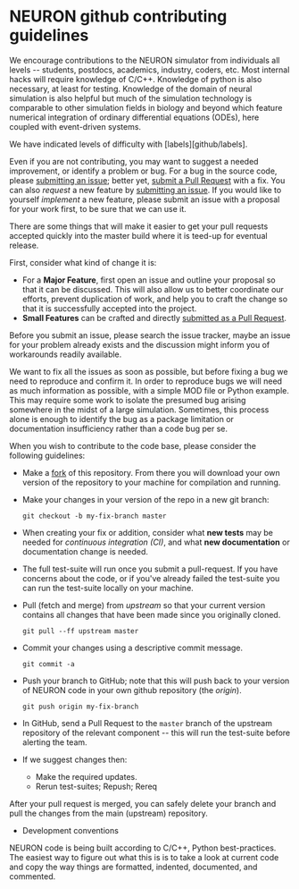 # NEURON github contributing guidelines

We encourage contributions to the NEURON simulator from individuals all levels -- students, postdocs, academics, industry, coders, etc.
Most internal hacks will require knowledge of C/C++. Knowledge of python is also necessary, at least for testing.
Knowledge of the domain of neural simulation is also helpful but much of the simulation technology is comparable to other simulation fields in biology and beyond which
feature numerical integration of ordinary differential equations (ODEs), here coupled with event-driven systems.

We have indicated levels of difficulty with [labels][github/labels].

Even if you are not contributing, you may want to suggest a needed improvement, or identify a problem or bug.
For a bug in the source code, please [submitting an issue](#submit-issue); better yet, [submit a Pull Request](#submit-pr) with a fix.
You can also *request* a new feature by [submitting an issue](#submit-issue).
If you would like to yourself *implement* a new feature, please submit an issue with a proposal for your work first, to be sure that we can use it.

There are some things that will make it easier to get your pull requests accepted quickly into the master build where it is teed-up for eventual release.

First, consider what kind of change it is:

* For a **Major Feature**, first open an issue and outline your proposal so that it can be
discussed. This will also allow us to better coordinate our efforts, prevent duplication of work,
and help you to craft the change so that it is successfully accepted into the project.
* **Small Features** can be crafted and directly [submitted as a Pull Request](#submit-pr).

Before you submit an issue, please search the issue tracker, maybe an issue for your problem already exists and the
discussion might inform you of workarounds readily available.

We want to fix all the issues as soon as possible, but before fixing a bug we need to reproduce and confirm it. In order to reproduce bugs we will need as much information as
possible, with a simple MOD file or Python example. This may require some work to isolate the presumed bug arising somewhere in the midst of a large simulation.
Sometimes, this process alone is enough to identify the bug as a package limitation or documentation insufficiency rather than a code bug per se.

When you wish to contribute to the code base, please consider the following guidelines:

* Make a [fork](https://guides.github.com/activities/forking/) of this repository. From there you will download your own version of the repository to your machine for
compilation and running.
* Make your changes in your version of the repo in a new git branch:

     ```shell
     git checkout -b my-fix-branch master
     ```
* When creating your fix or addition, consider what **new tests** may be needed for *continuous integration (CI)*, and what **new documentation** or documentation change is needed.
* The full test-suite will run once you submit a pull-request. If you have concerns about the code, or if you've already failed the test-suite you can 
run the test-suite locally on your machine.
* Pull (fetch and merge) from *upstream* so that your current version contains all changes that have been made since you originally cloned.
    ```shell
    git pull --ff upstream master
    ```
* Commit your changes using a descriptive commit message.
     ```shell
     git commit -a
     ```
* Push your branch to GitHub; note that this will push back to your version of NEURON code in your own github repository (the *origin*).
    ```shell
    git push origin my-fix-branch
    ```
* In GitHub, send a Pull Request to the `master` branch of the upstream repository of the relevant component -- this will run the test-suite before alerting the team.
* If we suggest changes then:
  * Make the required updates.
  * Rerun test-suites; Repush; Rereq

After your pull request is merged, you can safely delete your branch and pull the changes from the main (upstream) repository.

* Development conventions

NEURON code is being built according to C/C++, Python best-practices. The easiest way to figure out what this is is to take a look at current code and copy the way things are
formatted, indented, documented, and commented.

